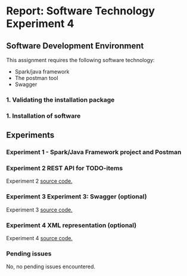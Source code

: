 # Report: Software Technology Experiment 4

## Software Development Environment
This assignment requires the following software technology:
- Spark/java framework
- The postman tool
- Swagger


### 1.  Validating the installation package


### 1. Installation of software


## Experiments

### Experiment 1 - Spark/Java Framework project and Postman

### Experiment 2 REST API for TODO-items
Experiment 2 [source code.](https://github.com/KjerstiDA/DAT250)

### Experiment 3 Experiment 3: Swagger (optional)
Experiment 3 [source code.](https://github.com/KjerstiDA/DAT250)

### Experiment 4 XML representation (optional)
Experiment 4 [source code.](https://github.com/KjerstiDA/DAT250)

### Pending issues
No, no pending issues encountered.